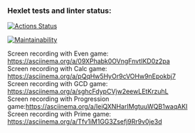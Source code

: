 ### Hexlet tests and linter status:
[![Actions Status](https://github.com/anastasiaBliznetsova/java-project-61/workflows/hexlet-check/badge.svg)](https://github.com/anastasiaBliznetsova/java-project-61/actions)

[![Maintainability](https://api.codeclimate.com/v1/badges/e7f564bbab9d5ea9415e/maintainability)](https://codeclimate.com/github/anastasiaBliznetsova/java-project-61/maintainability)

Screen recording with Even game: https://asciinema.org/a/09XPhabk0OVngFnvtIKD0z2pa  
Screen recording with Calc game: https://asciinema.org/a/pQqHw5HyOr9cVOHw9nEpokbj7  
Screen recording with GCD game: https://asciinema.org/a/sghcFdypCVjw2eewLEtKrzuhL  
Screen recording with Progression game:https://asciinema.org/a/IeiQXNHarIMgtuuWQB1waqAKI  
Screen recording with Prime game: https://asciinema.org/a/Tfv1iM1GG3Zsefj9Rr9v0je3d  
